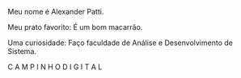 Meu nome é Alexander Patti.

Meu prato favorito:
É um bom macarrão. 

Uma curiosidade:
Faço faculdade de Análise e Desenvolvimento de Sistema.

C A M P I N H O  D I G I T A L 
